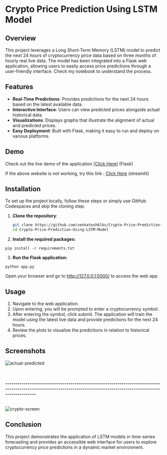 # Crypto Price Prediction Using LSTM Model

## Overview
This project leverages a Long Short-Term Memory (LSTM) model to predict the next 24 hours of cryptocurrency price data based on three months of hourly real live data. The model has been integrated into a Flask web application, allowing users to easily access price predictions through a user-friendly interface. Check my notebook to understand the process.

## Features
- **Real-Time Predictions**: Provides predictions for the next 24 hours based on the latest available data.
- **Interactive Interface**: Users can view predicted prices alongside actual historical data.
- **Visualizations**: Displays graphs that illustrate the alignment of actual and predicted prices.
- **Easy Deployment**: Built with Flask, making it easy to run and deploy on various platforms.

## Demo
Check out the live demo of the application <a href="https://married-jody-njnsdcns-ca3da3b3.koyeb.app/" target="_blank">[Click Here]</a> (Flask)

If the above website is not working, try this link : [Click Here](https://crypto-price-prediction-using-lstm-model.streamlit.app/) (streamlit)

## Installation
To set up the project locally, follow these steps or  simply use GitHub Codespaces and skip the cloning step.

1. **Clone the repository**:
   ```bash
   git clone https://github.com/venkateshblks/Crypto-Price-Prediction-Using-LSTM-Model
   cd Crypto-Price-Prediction-Using-LSTM-Model

2. **Install the required packages:**

```
pip install -r requirements.txt
```
3. **Run the Flask application:**

```
python app.py
```

Open your browser and go to http://127.0.0.1:5000/ to access the web app.

## Usage
1. Navigate to the web application.
2. Upon entering, you will be prompted to enter a cryptocurrency symbol.
3. After entering the symbol, click submit. The application will train the model using the latest live data and provide predictions for the next 24 hours.
4. Review the plots to visualize the predictions in relation to historical prices.



## Screenshots

![actual-predicted](https://github.com/user-attachments/assets/d8656a92-321c-44ee-a807-6ae7adad13d5)

<br>
<br>
<b>-----------------------------------------------------------------------------------------------------------------------------------------------------------------------</b>
<br>
<br>


![crypto-screen](https://github.com/user-attachments/assets/f1f68a56-03ed-47d0-bac3-94e799d16e0e)



## Conclusion
This project demonstrates the application of LSTM models in time-series forecasting and provides an accessible web interface for users to explore cryptocurrency price predictions in a dynamic market environment.
